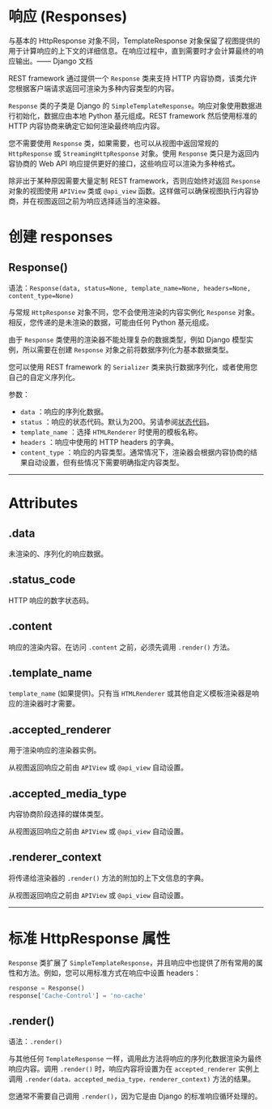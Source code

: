 # 响应 (Responses)
与基本的 HttpResponse 对象不同，TemplateResponse 对象保留了视图提供的用于计算响应的上下文的详细信息。在响应过程中，直到需要时才会计算最终的响应输出。—— Django 文档

REST framework 通过提供一个 `Response` 类来支持 HTTP 内容协商，该类允许您根据客户端请求返回可渲染为多种内容类型的内容。

`Response` 类的子类是 Django 的 `SimpleTemplateResponse`。响应对象使用数据进行初始化，数据应由本地 Python 基元组成。REST framework 然后使用标准的 HTTP 内容协商来确定它如何渲染最终响应内容。

您不需要使用 `Response` 类，如果需要，也可以从视图中返回常规的 `HttpResponse` 或 `StreamingHttpResponse` 对象。使用 `Response` 类只是为返回内容协商的 Web API 响应提供更好的接口，这些响应可以渲染为多种格式。

除非出于某种原因需要大量定制 REST framework，否则应始终对返回 `Response` 对象的视图使用 `API​​View` 类或 `@api_view` 函数。这样做可以确保视图执行内容协商，并在视图返回之前为响应选择适当的渲染器。

# 创建 responses
## Response()
语法：`Response(data, status=None, template_name=None, headers=None, content_type=None)`

与常规 `HttpResponse` 对象不同，您不会使用渲染的内容实例化 `Response` 对象。相反，您传递的是未渲染的数据，可能由任何 Python 基元组成。

由于 `Response` 类使用的渲染器不能处理复杂的数据类型，例如 Django 模型实例，所以需要在创建 `Response` 对象之前将数据序列化为基本数据类型。

您可以使用 REST framework 的 `Serializer` 类来执行数据序列化，或者使用您自己的自定义序列化。

参数：

- `data` ：响应的序列化数据。
- `status` ：响应的状态代码。默认为200。另请参阅[状态代码](http://www.django-rest-framework.org/api-guide/status-codes/)。
- `template_name` ：选择 `HTMLRenderer` 时使用的模板名称。
- `headers` ：响应中使用的 HTTP headers 的字典。
- `content_type` ：响应的内容类型。通常情况下，渲染器会根据内容协商的结果自动设置，但有些情况下需要明确指定内容类型。

***

# Attributes
## .data
未渲染的、序列化的响应数据。

## .status_code
HTTP 响应的数字状态码。

## .content
响应的渲染内容。在访问 `.content` 之前，必须先调用 `.render()` 方法。

## .template_name
`template_name` (如果提供)。只有当 `HTMLRenderer` 或其他自定义模板渲染器是响应的渲染器时才需要。

## .accepted_renderer
用于渲染响应的渲染器实例。

从视图返回响应之前由 `APIView` 或 `@api_view` 自动设置。

## .accepted_media_type
内容协商阶段选择的媒体类型。

从视图返回响应之前由 `APIView` 或 `@api_view` 自动设置。

## .renderer_context
将传递给渲染器的 `.render()` 方法的附加的上下文信息的字典。

从视图返回响应之前由 `APIView` 或 `@api_view` 自动设置。

***

# 标准 HttpResponse 属性
`Response` 类扩展了 `SimpleTemplateResponse`，并且响应中也提供了所有常用的属性和方法。例如，您可以用标准方式在响应中设置 headers：
```python
response = Response()
response['Cache-Control'] = 'no-cache'
```

## .render()
语法：`.render()`

与其他任何 `TemplateResponse` 一样，调用此方法将响应的序列化数据渲染为最终响应内容。调用 `.render()` 时，响应内容将设置为在 `accepted_renderer` 实例上调用 `.render(data，accepted_media_type，renderer_context)` 方法的结果。

您通常不需要自己调用 `.render()`，因为它是由 Django 的标准响应循环处理的。
